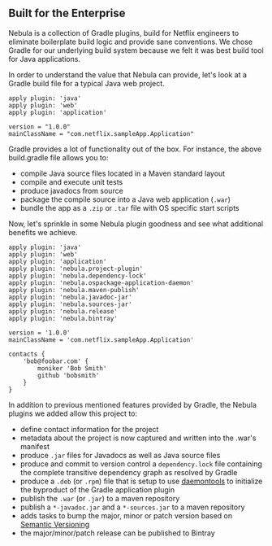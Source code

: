 ## Built for the Enterprise

Nebula is a collection of Gradle plugins, build for Netflix engineers to eliminate boilerplate build logic and provide sane conventions. We chose Gradle for our underlying build system because we felt it was best build tool for Java applications.

In order to understand the value that Nebula can provide, let's look at a Gradle build file for a typical Java web project.

~~~output
apply plugin: 'java'
apply plugin: 'web'
apply plugin: 'application'

version = "1.0.0"
mainClassName = "com.netflix.sampleApp.Application"
~~~

Gradle provides a lot of functionality out of the box. For instance, the above build.gradle file allows you to:

- compile Java source files located in a Maven standard layout
- compile and execute unit tests
- produce javadocs from source
- package the compile source into a Java web application (`.war`)
- bundle the app as a `.zip` or `.tar` file with OS specific start scripts

Now, let's sprinkle in some Nebula plugin goodness and see what additional benefits we achieve.

~~~output
apply plugin: 'java'
apply plugin: 'web'
apply plugin: 'application'
apply plugin: 'nebula.project-plugin'
apply plugin: 'nebula.dependency-lock'
apply plugin: 'nebula.ospackage-application-daemon'
apply plugin: 'nebula.maven-publish'
apply plugin: 'nebula.javadoc-jar'
apply plugin: 'nebula.sources-jar'
apply plugin: 'nebula.release'
apply plugin: 'nebula.bintray'

version = '1.0.0'
mainClassName = 'com.netflix.sampleApp.Application'

contacts {
    'bob@foobar.com' {
        moniker 'Bob Smith'
        github 'bobsmith'
    }
}
~~~

In addition to previous mentioned features provided by Gradle, the Nebula plugins we added allow this project to:

- define contact information for the project
- metadata about the project is now captured and written into the .war's manifest
- produce `.jar` files for Javadocs as well as Java source files
- produce and commit to version control a `dependency.lock` file containing the complete transitive dependency graph as resolved by Gradle
- produce a `.deb` (or `.rpm`) file that is setup to use [daemontools](http://www.daemon-tools.cc/downloads#1Page) to initialize the byproduct of the Gradle application plugin
- publish the `.war` (or `.jar`) to a maven repository
- publish a `*-javadoc.jar` and a `*-sources.jar` to a maven repository
- adds tasks to bump the major, minor or patch version based on [Semantic Versioning](http://semver.org/)
- the major/minor/patch release can be published to Bintray



